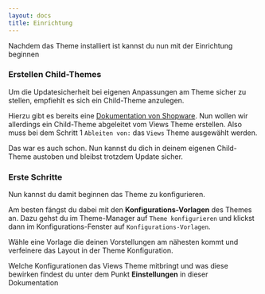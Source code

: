 ```yaml
---
layout: docs
title: Einrichtung
---
```


Nachdem das Theme installiert ist kannst du nun mit der Einrichtung beginnen

### Erstellen Child-Themes

Um die Updatesicherheit bei eigenen Anpassungen am Theme sicher zu stellen, empfiehlt es sich ein Child-Theme anzulegen.

Hierzu gibt es bereits eine [Dokumentation von Shopware](http://community.shopware.com/Theme-Manager_detail_1808.html#Theme_erstellen).
Nun wollen wir allerdings ein Child-Theme abgeleitet vom Views Theme erstellen.
Also muss bei dem Schritt 1 `Ableiten von:` das `Views` Theme ausgewählt werden.

Das war es auch schon. Nun kannst du dich in deinem eigenen Child-Theme austoben und bleibst trotzdem Update sicher.

### Erste Schritte

Nun kannst du damit beginnen das Theme zu konfigurieren.

Am besten fängst du dabei mit den **Konfigurations-Vorlagen** des Themes an.
Dazu gehst du im Theme-Manager auf `Theme konfigurieren` und klickst dann im Konfigurations-Fenster auf `Konfigurations-Vorlagen`.

Wähle eine Vorlage die deinen Vorstellungen am nähesten kommt und verfeinere das Layout in der Theme Konfiguration.

Welche Konfigurationen das Views Theme mitbringt und was diese bewirken findest du unter dem Punkt **Einstellungen** in dieser Dokumentation
